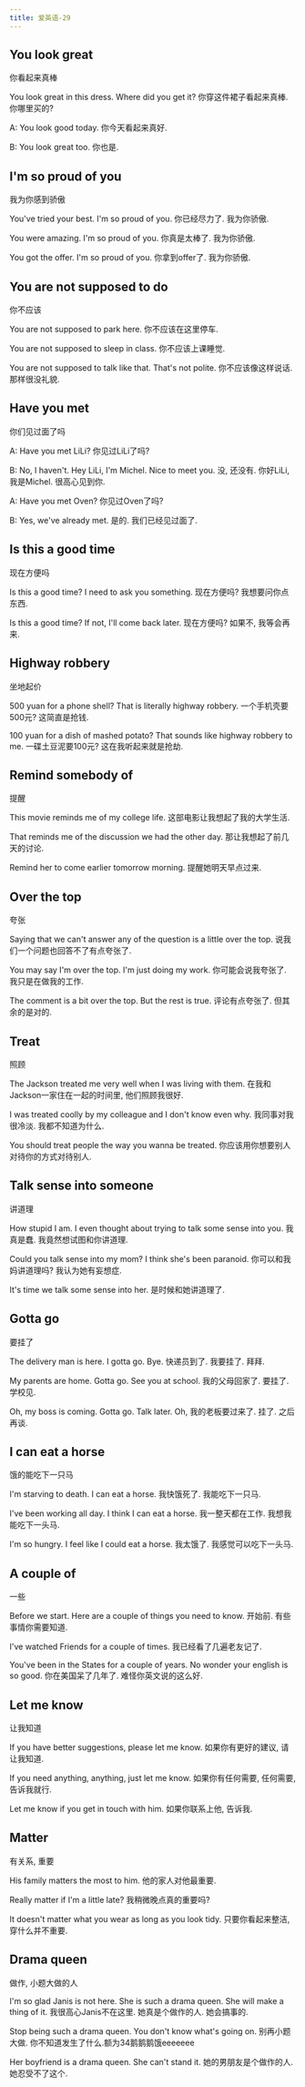 ```yaml
---
title: 爱英语-29
---
```


## You look great
你看起来真棒

You look great in this dress. Where did you get it?
你穿这件裙子看起来真棒. 你哪里买的?

A: You look good today.
你今天看起来真好.

B: You look great too.
你也是.

## I'm so proud of you
我为你感到骄傲

You've tried your best. I'm so proud of you.
你已经尽力了. 我为你骄傲.

You were amazing. I'm so proud of you.
你真是太棒了. 我为你骄傲.

You got the offer. I'm so proud of you.
你拿到offer了. 我为你骄傲.

## You are not supposed to do
你不应该

You are not supposed to park here.
你不应该在这里停车.

You are not supposed to sleep in class.
你不应该上课睡觉.

You are not supposed to talk like that. That's not polite.
你不应该像这样说话. 那样很没礼貌.

## Have you met
你们见过面了吗

A: Have you met LiLi?
你见过LiLi了吗?

B: No, I haven't. Hey LiLi, I'm Michel. Nice to meet you.
没, 还没有. 你好LiLi, 我是Michel. 很高心见到你.

A: Have you met Oven?
你见过Oven了吗?

B: Yes, we've already met.
是的. 我们已经见过面了.

## Is this a good time
现在方便吗

Is this a good time? I need to ask you something.
现在方便吗? 我想要问你点东西.

Is this a good time? If not, I'll come back later.
现在方便吗? 如果不, 我等会再来.

## Highway robbery
坐地起价

500 yuan for a phone shell? That is literally highway robbery.
一个手机壳要500元? 这简直是抢钱.

100 yuan for a dish of mashed potato? That sounds like highway robbery to me.
一碟土豆泥要100元? 这在我听起来就是抢劫.

## Remind somebody of
提醒

This movie reminds me of my college life.
这部电影让我想起了我的大学生活.

That reminds me of the discussion we had the other day.
那让我想起了前几天的讨论.

Remind her to come earlier tomorrow morning.
提醒她明天早点过来.

## Over the top
夸张

Saying that we can't answer any of the question is a little over the top.
说我们一个问题也回答不了有点夸张了.

You may say I'm over the top. I'm just doing my work.
你可能会说我夸张了. 我只是在做我的工作.

The comment is a bit over the top. But the rest is true.
评论有点夸张了. 但其余的是对的.

## Treat
照顾

The Jackson treated me very well when I was living with them.
在我和Jackson一家住在一起的时间里, 他们照顾我很好.

I was treated coolly by my colleague and I don't know even why.
我同事对我很冷淡. 我都不知道为什么.

You should treat people the way you wanna be treated.
你应该用你想要别人对待你的方式对待别人.

## Talk sense into someone
讲道理

How stupid I am. I even thought about trying to talk some sense into you.
我真是蠢. 我竟然想试图和你讲道理.

Could you talk sense into my mom? I think she's been paranoid.
你可以和我妈讲道理吗? 我认为她有妄想症.

It's time we talk some sense into her.
是时候和她讲道理了.

## Gotta go
要挂了

The delivery man is here. I gotta go. Bye.
快递员到了. 我要挂了. 拜拜.

My parents are home. Gotta go. See you at school.
我的父母回家了. 要挂了. 学校见.

Oh, my boss is coming. Gotta go. Talk later.
Oh, 我的老板要过来了. 挂了. 之后再谈.

## I can eat a horse
饿的能吃下一只马

I'm starving to death. I can eat a horse.
我快饿死了. 我能吃下一只马.

I've been working all day. I think I can eat a horse.
我一整天都在工作. 我想我能吃下一头马.

I'm so hungry. I feel like I could eat a horse.
我太饿了. 我感觉可以吃下一头马.

## A couple of
一些

Before we start. Here are a couple of things you need to know.
开始前. 有些事情你需要知道.

I've watched Friends for a couple of times.
我已经看了几遍老友记了.

You've been in the States for a couple of years. No wonder your english is so good.
你在美国呆了几年了. 难怪你英文说的这么好.

## Let me know
让我知道

If you have better suggestions, please let me know.
如果你有更好的建议, 请让我知道.

If you need anything, anything, just let me know.
如果你有任何需要, 任何需要, 告诉我就行.

Let me know if you get in touch with him.
如果你联系上他, 告诉我.

## Matter
有关系, 重要

His family matters the most to him.
他的家人对他最重要.

Really matter if I'm a little late?
我稍微晚点真的重要吗?

It doesn't matter what you wear as long as you look tidy.
只要你看起来整洁, 穿什么并不重要.

## Drama queen
做作, 小题大做的人

I'm so glad Janis is not here. She is such a drama queen. She will make a thing of it.
我很高心Janis不在这里. 她真是个做作的人. 她会搞事的.

Stop being such a drama queen. You don't know what's going on.
别再小题大做. 你不知道发生了什么.额为34鹅鹅鹅饿eeeeeee

Her boyfriend is a drama queen. She can't stand it.
她的男朋友是个做作的人. 她忍受不了这个.


